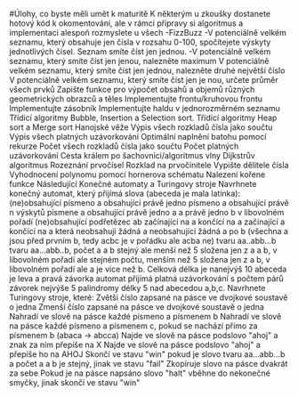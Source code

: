 #Úlohy, co byste měli umět k maturitě
K některým u zkoušky dostanete hotový kód k okomentování, ale v rámci přípravy si algoritmus a implementaci alespoň rozmyslete u všech
-FizzBuzz
-V potenciálně velkém seznamu, který obsahuje jen čísla v rozsahu 0-100, spočítejete výskyty jednotlivých čísel. Seznam smíte číst jen jednou. 
-V potenciálně velkém seznamu, který smíte číst jen jenou, nalezněte maximum
V potenciálně velkém seznamu, který smíte číst jen jednou, nalezněte druhé největší číslo
V potenciálně velkém seznamu, který smíte číst jen je	nou, určete průměr všech prvků
Zapište funkce pro výpočet obsahů a objemů různých geometrických obrazců a těles
Implementujte frontu/kruhovou frontu
Implementujte zásobník
Implementujte haldu v jednorozměrném seznamu
Třídicí algoritmy Bubble, Insertion a Selection sort.
Třídicí algoritmy Heap sort a Merge sort
Hanojské věže
Výpis všech rozkladů čísla jako součtu
Výpis všech platných uzávorkování
Optimální naplnění batohu pomocí rekurze
Počet všech rozkladů čísla jako součtu
Počet platných uzávorkování
Cesta králem po šachovnici/algoritmus vlny
Dijkstrův algoritmus
Rozeznání prvočísel
Rozklad na prvočinitele
Vypište dělitele čísla
Vyhodnocení polynomu pomocí hornerova schématu
Nalezení kořene funkce
Následující Konečné automaty a Turingovy stroje
Navrhnete konečný automat, který přijímá slova (abeceda je mala latinka):
(ne)obsahující písmeno a
obsahující právě jedno písmeno a
obsahující právě n výskytů písmene a
obsahující právě jedno a a právě jedno b v libovolném pořadí
(ne)obsahující podřetězec ab
začínající na a
končící na a
začínající a končící na a
která neobsahuji žádná a
neobsahující žádná a po b (všechna a jsou před prvním b, tedy acbc je v pořádku ale acba ne)
tvaru aa..abb...b
tvaru aa…abb..b, počet a a b stejný ale menší než 5
složena jen z a a b, v libovolném pořadí ale stejném počtu, menším než 5
složena jen z a b, v libovolném pořadí ale a je vice než b. Celková délka je nanejvýš 10
abeceda je leva a pravá závorka automat přijímá platná uzávorkování s počtem párů závorek nejvýše 5
palindromy délky 5 nad abecedou a,b,c.
Navrhnete Turingovy stroje, které:
Zvětši číslo zapsané na pásce ve dvojkové soustavě o jedna
Zmenší číslo zapsané na pásce ve dvojkové soustavě o jedna
Nahradí ve slově na pásce každé písmeno a písmenem b
Nahradí ve slově na pásce každé písmeno a písmenem c, pokud se nachází přímo za písmenem b (abaca -> abcca)
Najde ve slově na pásce podslovo "ahoj" a znak za ním přepíše na X
Najde ve slově na pásce podslovo "ahoj" a přepíše ho na AHOJ
Skončí ve stavu "win" pokud je slovo tvaru aa...abb...b a počet a a b je stejný, jinak ve stavu "fail"
Zkopíruje slovo na pásce dvakrát za sebe
Pokud je na pásce napsáno slovo "halt" vběhne do nekonečné smyčky, jinak skončí ve stavu "win"
